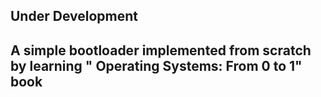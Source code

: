 ## Under Development
## A simple bootloader implemented from scratch by learning " Operating Systems: From 0 to 1" book

